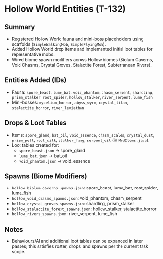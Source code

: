 # Hollow World Entities (T-132)

## Summary

- Registered Hollow World fauna and mini-boss placeholders using scaffolds (`SimpleWalkingMob`, `SimpleFlyingMob`).
- Added Hollow World drop items and implemented initial loot tables for representative mobs.
- Wired biome spawn modifiers across Hollow biomes (Biolum Caverns, Void Chasms, Crystal Groves, Stalactite Forest, Subterranean Rivers).

## Entities Added (IDs)

- Fauna: `spore_beast`, `lume_bat`, `void_phantom`, `chasm_serpent`, `shardling`, `prism_stalker`, `root_spider`, `hollow_stalker`, `river_serpent`, `lume_fish`
- Mini-bosses: `mycelium_horror`, `abyss_wyrm`, `crystal_titan`, `stalactite_horror`, `river_leviathan`

## Drops & Loot Tables

- Items: `spore_gland`, `bat_oil`, `void_essence`, `chasm_scales`, `crystal_dust`, `prism_pelt`, `root_silk`, `stalker_fang`, `serpent_oil` (in `ModItems.java`).
- Loot tables created for:
  - `spore_beast.json` → spore_gland
  - `lume_bat.json` → bat_oil
  - `void_phantom.json` → void_essence

## Spawns (Biome Modifiers)

- `hollow_biolum_caverns_spawns.json`: spore_beast, lume_bat, root_spider, lume_fish
- `hollow_void_chasms_spawns.json`: void_phantom, chasm_serpent
- `hollow_crystal_groves_spawns.json`: shardling, prism_stalker
- `hollow_stalactite_forest_spawns.json`: hollow_stalker, stalactite_horror
- `hollow_rivers_spawns.json`: river_serpent, lume_fish

## Notes

- Behaviours/AI and additional loot tables can be expanded in later passes; this satisfies roster, drops, and spawns per the current task scope.

